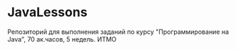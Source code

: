 # JavaLessons
Репозиторий для выполнения заданий по курсу "Программирование на Java", 70 ак.часов, 5 недель. ИТМО
